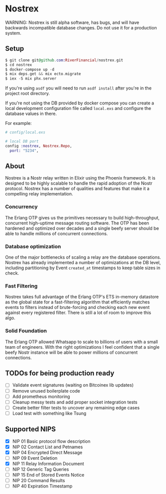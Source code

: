 
# Nostrex

WARNING: Nostrex is still alpha software, has bugs, and will have backwards incompatible database changes. Do not use it for a production system.

## Setup

```elixir
$ git clone git@github.com:RiverFinancial/nostrex.git
$ cd nostrex
$ docker-compose up -d
$ mix deps.get && mix ecto.migrate
$ iex -S mix phx.server
```

If you're using `asdf` you will need to run `asdf install` after you're in the project root directory.

If you're not using the DB provided by docker compose you can create a local development configuration file called `local.exs` and configure the database values in there.

For example:

``` elixir
# config/local.exs

# local DB port
config :nostrex, Nostrex.Repo,
  port: "5234",
```

## About

Nostrex is a Nostr relay written in Elixir using the Phoenix framework. It is designed to be highly scalable to handle the rapid adoption of the Nostr protocol. Nostrex has a number of qualities and features that make it a compelling relay implementation.

### Concurrency

The Erlang OTP gives us the primitives necessary to build high-throughput, concurrent high-uptime message routing software. The OTP has been hardened and optimized over decades and a single beefy server should be able to handle millions of concurrent connections.

### Database optimization

One of the major bottlenecks of scaling a relay are the database operations. Nostrex has already implemented a number of optimizations at the DB level, including partitioning by Event `created_at` timestamps to keep table sizes in check.

### Fast Filtering

Nostrex takes full advantage of the Erlang OTP's ETS in-memory datastore as the global state for a fast-filtering algorithm that efficiently matches events to filters instead of brute-forcing and checking each new event against every registered filter. There is still a lot of room to improve this algo.

### Solid Foundation

The Erlang OTP allowed Whatsapp to scale to billions of users with a small team of engineers. With the right optimizations I feel confident that a single beefy Nostr instance will be able to power millions of concurrent connections.

## TODOs for being production ready
- [ ] Validate event signatures (waiting on Bitcoinex lib updates)
- [ ] Remove unused boilerplate code
- [ ] Add prometheus monitoring
- [ ] Cleanup messy tests and add proper socket integration tests
- [ ] Create better filter tests to uncover any remaining edge cases
- [ ] Load test with something like Tsung

## Supported NIPS
- [X] NIP 01 Basic protocol flow description
- [X] NIP 02 Contact List and Petnames
- [X] NIP 04 Encrypted Direct Message
- [ ] NIP 09 Event Deletion
- [X] NIP 11 Relay Information Document
- [ ] NIP 12 Generic Tag Queries
- [ ] NIP 15 End of Stored Events Notice
- [ ] NIP 20 Command Results
- [ ] NIP 40 Expiration Timestamp
